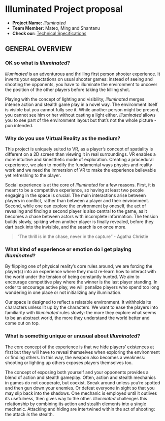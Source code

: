   # Illuminated Project proposal

- **Project Name:** *Illuminated*
- **Team Member:** Mateo, Ming and Shantanu
- **Check our:** [Technical Specifications](https://github.com/mjm973/Illuminated/blob/master/technical_specifications.md)


## GENERAL OVERVIEW

### OK so what is *Illuminated*?

*Illuminated* is an adventurous and thrilling first person shooter experience. It inverts your expectations on usual shooter games: instead of seeing and shooting the opponents, you have to illuminate the environment to uncover the position of the other players before taking the killing shot.

Playing with the concept of lighting and visibility, *Illuminated* merges intense action and stealth game play in a novel way. The environment itself is visible but you cannot fully see it. While another person might be present, you cannot see him or her without casting a light either. *Illuminated* allows you to see part of the environment layout but that’s not the whole picture - pun intended.


###  Why do you use Virtual Reality as the medium?

This project is uniquely suited to VR, as a player’s concept of spatiality is different on a 2D screen than viewing it in real surroundings. VR enables a more intuitive and kinesthetic mode of exploration. Creating a procedural experience, we plan to modify the fundamental ways physics and reality work and we need the immersion of VR to make the experience believable yet refreshing to the player.

Social experience is at the core of *Illuminated* for a few reasons. First, it is meant to be a competitive experience, so having at least two people engaging in the space is crucial. The main interactions arise between players in conflict, rather than between a player and their environment. Second, while one can explore the environment by oneself, the act of revealing and finding a second player is also central to the game, as it becomes a chase between actors with incomplete information. The tension builds slowly, spiking when another player is finally revealed, before they dart back into the invisible, and the search is on once more. 

> “The thrill is in the chase, never in the capture” - Agatha Christie


### What kind of experience or emotion do I get playing *Illuminated*?

By flipping one of physical reality’s core rules around, we are forcing the player(s) into an experience where they must re-learn how to interact with the world under the tension of being constantly hunted. We aim to encourage competitive play where the winner is the last player standing. In order to encourage active play, we will penalize players who spend too long wondering in one place or not initializing any illumination.

Our space is designed to reflect a relatable environment. It withholds its characters unless lit up by the characters. We want to ease the players into familiarity with *Illuminated* rules slowly: the more they explore what seems to be an abstract world, the more they understand the world better and come out on top.


### What is somethig unique or unusual about *Illuminated*?

The core concept of the experience is that we hide players’ existences at first but they will have to reveal themselves when exploring the environment or finding others. In this way, the weapon also becomes a weakness: shooting or lighting up others exposes players themselves too.

The concept of exposing both yourself and your opponents provides a blend of action and stealth gameplay. Often, action and stealth mechanics in games do not cooperate, but coexist. Sneak around unless you’re spotted and then gun down your enemies. Or defeat everyone in sight so that you may slip back into the shadows. One mechanic is employed until it outlives its usefulness, then gives way to the other. *Illuminated* challenges this relationship by combining its action and stealth elements into a single mechanic. Attacking and hiding are intertwined within the act of shooting: the attack *is* the stealth.
